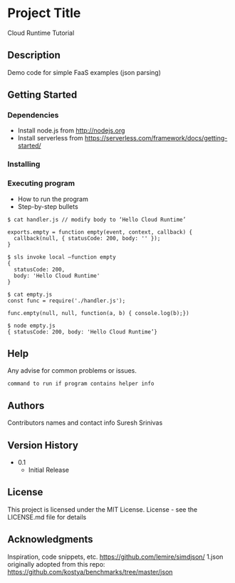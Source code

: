# Project Title

Cloud Runtime Tutorial

## Description

Demo code for simple FaaS examples (json parsing)


## Getting Started

### Dependencies

* Install node.js from http://nodejs.org
* Install serverless from https://serverless.com/framework/docs/getting-started/

### Installing


### Executing program

* How to run the program
* Step-by-step bullets
```
$ cat handler.js // modify body to ‘Hello Cloud Runtime’

exports.empty = function empty(event, context, callback) {
  callback(null, { statusCode: 200, body: '' });
}

$ sls invoke local –function empty
{
  statusCode: 200,
  body: 'Hello Cloud Runtime' 
}

$ cat empty.js
const func = require('./handler.js');

func.empty(null, null, function(a, b) { console.log(b);})

$ node empty.js
{ statusCode: 200, body: 'Hello Cloud Runtime’}

```

## Help

Any advise for common problems or issues.
```
command to run if program contains helper info
```

## Authors

Contributors names and contact info
Suresh Srinivas


## Version History

* 0.1
    * Initial Release

## License

This project is licensed under the MIT License. License - see the LICENSE.md file for details

## Acknowledgments

Inspiration, code snippets, etc.
https://github.com/lemire/simdjson/
1.json originally adopted from this repo: https://github.com/kostya/benchmarks/tree/master/json 

